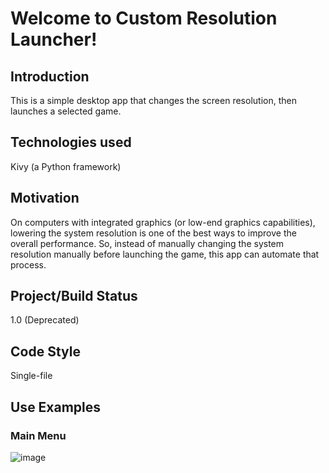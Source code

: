 # Welcome to Custom Resolution Launcher!
## Introduction
This is a simple desktop app that changes the screen resolution, then launches a selected game.

## Technologies used
Kivy (a Python framework)

## Motivation
On computers with integrated graphics (or low-end graphics capabilities), lowering the system 
resolution is one of the best ways to improve the overall performance. So, instead of manually changing 
the system resolution manually before launching the game, this app can automate that process.

## Project/Build Status
1.0 (Deprecated)

## Code Style
Single-file 

## Use Examples
### Main Menu
![image](https://github.com/vathuglife/customResLauncher/assets/99245931/1a5cb790-f8f9-47ed-bc3a-51e606d3264a)

